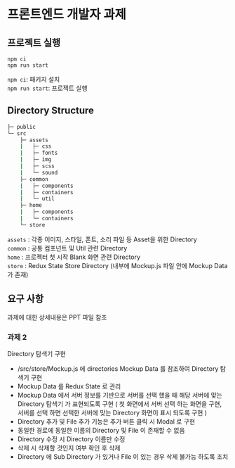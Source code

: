 # 프론트엔드 개발자 과제

## 프로젝트 실행

```
npm ci
npm run start
```

`npm ci`: 패키지 설치   
`npm run start`: 프로젝트 실행   

## Directory Structure

```bash
├─ public
└─ src
    ├─ assets
    |   ├─ css
    |   ├─ fonts
    |   ├─ img
    |   ├─ scss
    |   └─ sound
    ├─ common
    |   ├─ components
    |   ├─ containers
    |   └─ util
    ├─ home
    |   ├─ components
    |   └─ containers
    └─ store
```

`assets` : 각종 이미지, 스타일, 폰트, 소리 파일 등 Asset을 위한 Directory   
`common` : 공통 컴포넌트 및 Util 관련 Directory   
`home` : 프로젝터 첫 시작 Blank 화면 관련 Directory   
`store` : Redux State Store Directory (내부에 Mockup.js 파일 안에 Mockup Data가 존재)   

## 요구 사항

과제에 대한 상세내용은 PPT 파일 참조

### 과제 2

Directory 탐색기 구현

* /src/store/Mockup.js 에 directories Mockup Data 를 참조하여 Directory 탐색기 구현
* Mockup Data 를 Redux State 로 관리
* Mockup Data 에서 서버 정보를 기반으로 서버를 선택 했을 때 해당 서버에 맞는 Directory 탐색기 가 표현되도록 구현 ( 첫 화면에서 서버 선택 하는 화면을 구현, 서버를 선택 하면 선택한 서버에 맞는 Directory 화면이 표시 되도록 구현 )
* Directory 추가 및 File 추가 기능은 추가 버튼 클릭 시 Modal 로 구현
* 동일한 경로에 동일한 이름의 Directory 및 File 이 존재할 수 없음
* Directory 수정 시 Directory 이름만 수정
* 삭제 시 삭제할 것인지 여부 확인 후 삭제
* Directory 에 Sub Directory 가 있거나 File 이 있는 경우 삭제 불가능 하도록 조치